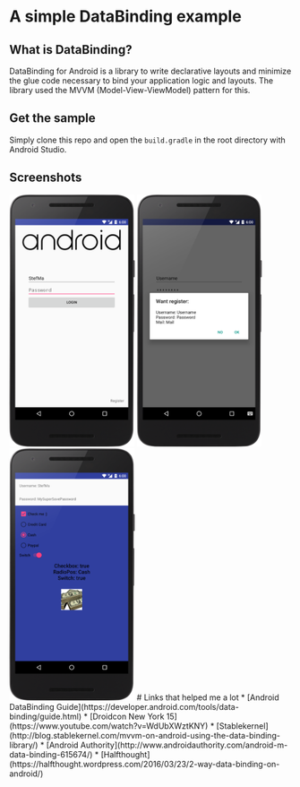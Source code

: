 # A simple DataBinding example
## What is DataBinding?
DataBinding for Android is a library to write declarative layouts and minimize the glue code necessary to bind your application logic and layouts.
The library used the MVVM (Model-View-ViewModel) pattern for this.  
## Get the sample
Simply clone this repo and open the `build.gradle` in the root directory with Android Studio.
## Screenshots
<img src="art/login.png" width=auto height="450"/>
<img src="art/register.png" width=auto height="450"/>
<img src="art/main.png" width=auto height="450"/>
# Links that helped me a lot
* [Android DataBinding Guide](https://developer.android.com/tools/data-binding/guide.html)
* [Droidcon New York 15](https://www.youtube.com/watch?v=WdUbXWztKNY)
* [Stablekernel](http://blog.stablekernel.com/mvvm-on-android-using-the-data-binding-library/)
* [Android Authority](http://www.androidauthority.com/android-m-data-binding-615674/)
* [Halfthought](https://halfthought.wordpress.com/2016/03/23/2-way-data-binding-on-android/)
